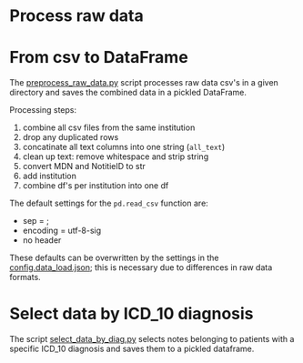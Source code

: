 Process raw data
===============
# From csv to DataFrame
The [preprocess_raw_data.py](preprocess_raw_data.py) script processes raw data csv's in a given directory and saves the combined data in a pickled DataFrame.

Processing steps:
1. combine all csv files from the same institution
2. drop any duplicated rows
3. concatinate all text columns into one string (`all_text`)
4. clean up text: remove whitespace and strip string
5. convert MDN and NotitieID to str
6. add institution
7. combine df's per institution into one df

The default settings for the `pd.read_csv` function are:
- sep = ;
- encoding = utf-8-sig
- no header

These defaults can be overwritten by the settings in the [config.data_load.json](config.data_load.json); this is necessary due to differences in raw data formats.

# Select data by ICD_10 diagnosis
The script [select_data_by_diag.py](select_data_by_diag.py) selects notes belonging to patients with a specific ICD_10 diagnosis and saves them to a pickled dataframe.
